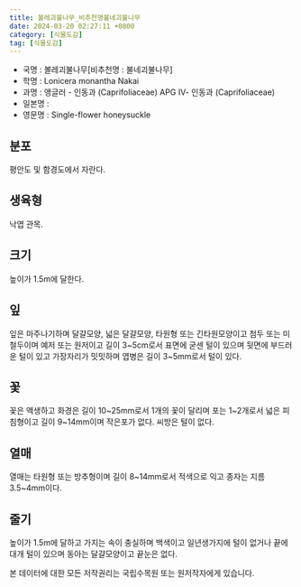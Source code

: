 ```yaml
---
title: 볼레괴불나무_비추천명불네괴불나무
date: 2024-03-20 02:27:11 +0800
category: [식물도감]
tag: [식물도감]
---
```




- 국명 : 볼레괴불나무[비추천명 : 불네괴불나무]
- 학명 : Lonicera monantha Nakai
- 과명 : 앵글러 - 인동과 (Caprifoliaceae) APG Ⅳ- 인동과 (Caprifoliaceae)
- 일본명 : 
- 영문명 : Single-flower honeysuckle


## 분포
평안도 및 함경도에서 자란다.
## 생육형
낙엽 관목.
## 크기
높이가 1.5m에 달한다.
## 잎
잎은 마주나기하며 달걀모양, 넓은 달걀모양, 타원형 또는 긴타원모양이고 첨두 또는 미철두이며 예저 또는 원저이고 길이 3~5cm로서 표면에 굳센 털이 있으며 뒷면에 부드러운 털이 있고 가장자리가 밋밋하며 엽병은 길이 3~5mm로서 털이 있다.
## 꽃
꽃은 액생하고 화경은 길이 10~25mm로서 1개의 꽃이 달리며 포는 1~2개로서 넓은 피침형이고 길이 9~14mm이며 작은포가 없다. 씨방은 털이 없다.
## 열매
열매는 타원형 또는 방추형이며 길이 8~14mm로서 적색으로 익고 종자는 지름 3.5~4mm이다.
## 줄기
높이가 1.5m에 달하고 가지는 속이 충실하며 백색이고 일년생가지에 털이 없거나 끝에 대개 털이 있으며 동아는 달걀모양이고 끝눈은 없다.






본 데이터에 대한 모든 저작권리는 국립수목원 또는 원저작자에게 있습니다.
